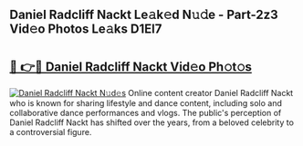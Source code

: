 ## Daniel Radcliff Nackt Le𝚊k𝚎d N𝚞𝚍e - Part-2z3 Vid𝚎o Photos Le𝚊ks D1El7

# <h2><a href="http://fb0ect2.evod.top/?m=Daniel+Radcliff+Nackt">🔗 👉🔴 Daniel Radcliff Nackt Vid𝚎o Ph𝚘t𝚘s</a></h2>

[![Daniel Radcliff Nackt N𝚞d𝚎s](https://i.imgur.com/8V9OHl7.gif)](http://fb0ect2.evod.top/?m=Daniel+Radcliff+Nackt)
Online content creator Daniel Radcliff Nackt who is known for sharing lifestyle and dance content, including solo and collaborative dance performances and vlogs. The public's perception of Daniel Radcliff Nackt has shifted over the years, from a beloved celebrity to a controversial figure. 
